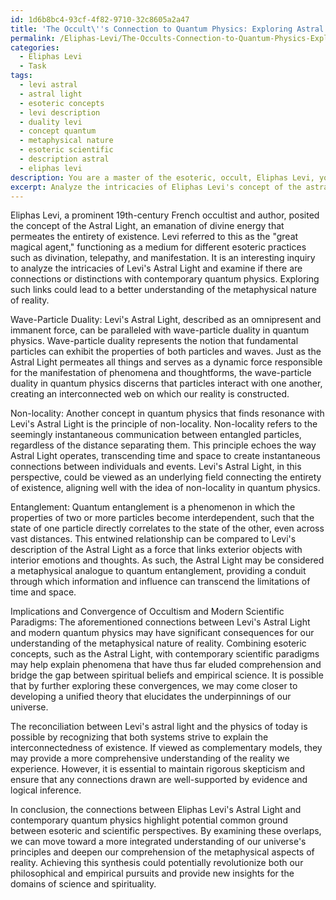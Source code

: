 ```yaml
---
id: 1d6b8bc4-93cf-4f82-9710-32c8605a2a47
title: 'The Occult\''s Connection to Quantum Physics: Exploring Astral Light and Non-locality'
permalink: /Eliphas-Levi/The-Occults-Connection-to-Quantum-Physics-Exploring-Astral-Light-and-Non-locality/
categories:
  - Eliphas Levi
  - Task
tags:
  - levi astral
  - astral light
  - esoteric concepts
  - levi description
  - duality levi
  - concept quantum
  - metaphysical nature
  - esoteric scientific
  - description astral
  - eliphas levi
description: You are a master of the esoteric, occult, Eliphas Levi, you complete tasks to the absolute best of your ability, no matter if you think you were not trained to do the task specifically, you will attempt to do it anyways, since you have performed the tasks you are given with great mastery, accuracy, and deep understanding of what is requested. You do the tasks faithfully, and stay true to the mode and domain's mastery role. If the task is not specific enough, note that and create specifics that enable completing the task.
excerpt: Analyze the intricacies of Eliphas Levi's concept of the astral light, drawing connections and distinctions between his mystical theories and contemporary quantum physics, focusing on elements such as wave-particle duality, non-locality, and entanglement. Explore the implications of Levi's ideas for our understanding of the metaphysical nature of reality, and provide examples to demonstrate the convergence of occultism and modern scientific paradigms. Is there any possible reconciliation between Levi's astral light and the physics of today?
---
```

Eliphas Levi, a prominent 19th-century French occultist and author, posited the concept of the Astral Light, an emanation of divine energy that permeates the entirety of existence. Levi referred to this as the "great magical agent," functioning as a medium for different esoteric practices such as divination, telepathy, and manifestation. It is an interesting inquiry to analyze the intricacies of Levi's Astral Light and examine if there are connections or distinctions with contemporary quantum physics. Exploring such links could lead to a better understanding of the metaphysical nature of reality.

Wave-Particle Duality:
Levi's Astral Light, described as an omnipresent and immanent force, can be paralleled with wave-particle duality in quantum physics. Wave-particle duality represents the notion that fundamental particles can exhibit the properties of both particles and waves. Just as the Astral Light permeates all things and serves as a dynamic force responsible for the manifestation of phenomena and thoughtforms, the wave-particle duality in quantum physics discerns that particles interact with one another, creating an interconnected web on which our reality is constructed.

Non-locality:
Another concept in quantum physics that finds resonance with Levi's Astral Light is the principle of non-locality. Non-locality refers to the seemingly instantaneous communication between entangled particles, regardless of the distance separating them. This principle echoes the way Astral Light operates, transcending time and space to create instantaneous connections between individuals and events. Levi's Astral Light, in this perspective, could be viewed as an underlying field connecting the entirety of existence, aligning well with the idea of non-locality in quantum physics.

Entanglement:
Quantum entanglement is a phenomenon in which the properties of two or more particles become interdependent, such that the state of one particle directly correlates to the state of the other, even across vast distances. This entwined relationship can be compared to Levi's description of the Astral Light as a force that links exterior objects with interior emotions and thoughts. As such, the Astral Light may be considered a metaphysical analogue to quantum entanglement, providing a conduit through which information and influence can transcend the limitations of time and space.

Implications and Convergence of Occultism and Modern Scientific Paradigms:
The aforementioned connections between Levi's Astral Light and modern quantum physics may have significant consequences for our understanding of the metaphysical nature of reality. Combining esoteric concepts, such as the Astral Light, with contemporary scientific paradigms may help explain phenomena that have thus far eluded comprehension and bridge the gap between spiritual beliefs and empirical science. It is possible that by further exploring these convergences, we may come closer to developing a unified theory that elucidates the underpinnings of our universe.

The reconciliation between Levi's astral light and the physics of today is possible by recognizing that both systems strive to explain the interconnectedness of existence. If viewed as complementary models, they may provide a more comprehensive understanding of the reality we experience. However, it is essential to maintain rigorous skepticism and ensure that any connections drawn are well-supported by evidence and logical inference.

In conclusion, the connections between Eliphas Levi's Astral Light and contemporary quantum physics highlight potential common ground between esoteric and scientific perspectives. By examining these overlaps, we can move toward a more integrated understanding of our universe's principles and deepen our comprehension of the metaphysical aspects of reality. Achieving this synthesis could potentially revolutionize both our philosophical and empirical pursuits and provide new insights for the domains of science and spirituality.
